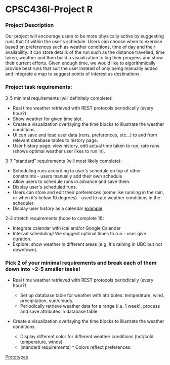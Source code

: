 # CPSC436I-Project R

### Project Description
Our project will encourage users to be more physically active by suggesting runs that fit within the user's schedule. Users can choose when to exercise based on preferences such as weather conditions, time of day and their availability. It can store details of the run such as the distance travelled, time taken, weather and then build a visualization to log their progress and show their current efforts. Given enough time, we would like to algorithmically provide best runs that suit the user instead of only being manually added and integrate a map to suggest points of interest as destinations
### Project task requirements:
3-5 minimal requirements (will definitely complete):
  - Real time weather retrieved with REST protocols periodically (every hour?)
  - Show weather for given time slot.
  - Create a visualization overlaying the time blocks to illustrate the weather conditions. 
  - UI can save and load user data (runs, preferences, etc...) to and from relevant database tables to history page.
  - User history page: view history, edit actual time taken to run, rate runs (shows optimal weather user likes to run in).
  
3-7 "standard" requirements (will most likely complete):
  - Scheduling runs according to user's schedule on top of other constraints - users manually add their own schedule
  - Allow users to schedule runs in advance and save them. 
  - Display user's scheduled runs.
  - Users can store and edit their preferences (some like running in the rain, or when it's below 10 degrees) - used to rate weather conditions in the scheduler.
  - Display user history as a calendar [example](https://fullcalendar.io/).
  
2-3 stretch requirements (hope to complete 1!):
  - Integrate calendar with ical and/or Google Calendar
  - Interval scheduling! We suggest optimal times to run - user give duration.
  - Explore: show weather in different areas (e.g. it's raining in UBC but not downtown).
  
### Pick 2 of your minimal requirements and break each of them down into ~2-5 smaller tasks!
* Real time weather retrieved with REST protocols periodically (every hour?)
  - Set up database table for weather with attributes: temperature, wind, precipitation, sun/clouds.
  - Periodically retrieve weather data for a range (i.e. 1 week), process and save attributes in database table. 
  
* Create a visualization overlaying the time blocks to illustrate the weather conditions. 
  - Display different color for different weather conditions (hot/cold temperature, winds)
  - (standard requirements) ^ Colors reflect preferences. 

[Prototypes](https://github.com/mostlyfabulous/CPSC436I-Project/blob/master/CPSC436-Prototype.pdf)
